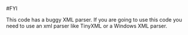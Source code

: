 #FYI

This code has a buggy XML parser. If you are going to use this code you need to use an xml parser like TinyXML or a Windows XML parser.
